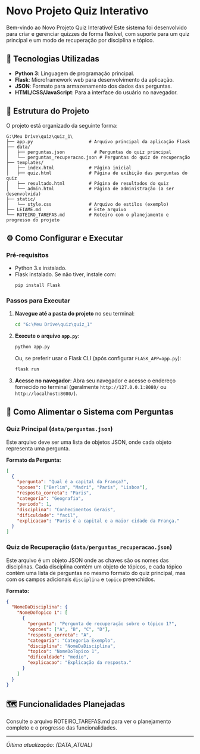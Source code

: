 # Novo Projeto Quiz Interativo

Bem-vindo ao Novo Projeto Quiz Interativo! Este sistema foi desenvolvido para criar e gerenciar quizzes de forma flexível, com suporte para um quiz principal e um modo de recuperação por disciplina e tópico.

## 🚀 Tecnologias Utilizadas

*   **Python 3**: Linguagem de programação principal.
*   **Flask**: Microframework web para desenvolvimento da aplicação.
*   **JSON**: Formato para armazenamento dos dados das perguntas.
*   **HTML/CSS/JavaScript**: Para a interface do usuário no navegador.

## 📂 Estrutura do Projeto

O projeto está organizado da seguinte forma:

```
G:\Meu Drive\quiz\quiz_1\
├── app.py                     # Arquivo principal da aplicação Flask
├── data/
│   ├── perguntas.json           # Perguntas do quiz principal
│   └── perguntas_recuperacao.json # Perguntas do quiz de recuperação
├── templates/
│   ├── index.html             # Página inicial
│   ├── quiz.html              # Página de exibição das perguntas do quiz
│   ├── resultado.html         # Página de resultados do quiz
│   └── admin.html             # Página de administração (a ser desenvolvida)
├── static/
│   └── style.css              # Arquivo de estilos (exemplo)
├── LEIAME.md                  # Este arquivo
└── ROTEIRO_TAREFAS.md         # Roteiro com o planejamento e progresso do projeto
```

## ⚙️ Como Configurar e Executar

### Pré-requisitos

*   Python 3.x instalado.
*   Flask instalado. Se não tiver, instale com:
    ```bash
    pip install Flask
    ```

### Passos para Executar

1.  **Navegue até a pasta do projeto** no seu terminal:
    ```bash
    cd "G:\Meu Drive\quiz\quiz_1"
    ```
2.  **Execute o arquivo `app.py`**:
    ```bash
    python app.py
    ```
    Ou, se preferir usar o Flask CLI (após configurar `FLASK_APP=app.py`):
    ```bash
    flask run
    ```
3.  **Acesse no navegador**:
    Abra seu navegador e acesse o endereço fornecido no terminal (geralmente `http://127.0.0.1:8080/` ou `http://localhost:8080/`).

## 📝 Como Alimentar o Sistema com Perguntas

### Quiz Principal (`data/perguntas.json`)

Este arquivo deve ser uma lista de objetos JSON, onde cada objeto representa uma pergunta.

**Formato da Pergunta:**
```json
[
  {
    "pergunta": "Qual é a capital da França?",
    "opcoes": ["Berlim", "Madri", "Paris", "Lisboa"],
    "resposta_correta": "Paris",
    "categoria": "Geografia",
    "periodo": 1,
    "disciplina": "Conhecimentos Gerais",
    "dificuldade": "facil",
    "explicacao": "Paris é a capital e a maior cidade da França."
  }
]
```

### Quiz de Recuperação (`data/perguntas_recuperacao.json`)

Este arquivo é um objeto JSON onde as chaves são os nomes das disciplinas. Cada disciplina contém um objeto de tópicos, e cada tópico contém uma lista de perguntas no mesmo formato do quiz principal, mas com os campos adicionais `disciplina` e `topico` preenchidos.

**Formato:**
```json
{
  "NomeDaDisciplina": {
    "NomeDoTopico 1": [
      {
        "pergunta": "Pergunta de recuperação sobre o tópico 1?",
        "opcoes": ["A", "B", "C", "D"],
        "resposta_correta": "A",
        "categoria": "Categoria Exemplo",
        "disciplina": "NomeDaDisciplina",
        "topico": "NomeDoTopico 1",
        "dificuldade": "medio",
        "explicacao": "Explicação da resposta."
      }
    ]
  }
}
```

## 🗺️ Funcionalidades Planejadas

Consulte o arquivo ROTEIRO_TAREFAS.md para ver o planejamento completo e o progresso das funcionalidades.

---
*Última atualização: {DATA_ATUAL}*